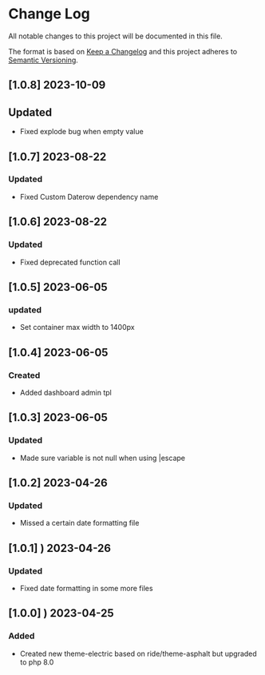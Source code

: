# Change Log
All notable changes to this project will be documented in this file.

The format is based on [Keep a Changelog](http://keepachangelog.com/)
and this project adheres to [Semantic Versioning](http://semver.org/).

## [1.0.8] 2023-10-09

## Updated
- Fixed explode bug when empty value
## [1.0.7] 2023-08-22
### Updated
- Fixed Custom Daterow dependency name
## [1.0.6] 2023-08-22
### Updated
- Fixed deprecated function call
## [1.0.5] 2023-06-05
### updated
- Set container max width to 1400px
## [1.0.4] 2023-06-05
### Created
- Added dashboard admin tpl
## [1.0.3] 2023-06-05
### Updated
- Made sure variable is not null when using |escape
## [1.0.2]  2023-04-26
### Updated
- Missed a certain date formatting file
## [1.0.1] ) 2023-04-26
### Updated
- Fixed date formatting in some more files
## [1.0.0] ) 2023-04-25
### Added
- Created new theme-electric based on ride/theme-asphalt but upgraded to php 8.0
